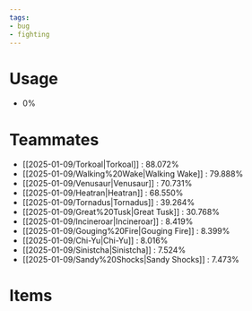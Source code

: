 ```yaml
---
tags:
- bug
- fighting
---
```

# Usage
- 0%
# Teammates
- [[2025-01-09/Torkoal|Torkoal]] : 88.072%
- [[2025-01-09/Walking%20Wake|Walking Wake]] : 79.888%
- [[2025-01-09/Venusaur|Venusaur]] : 70.731%
- [[2025-01-09/Heatran|Heatran]] : 68.550%
- [[2025-01-09/Tornadus|Tornadus]] : 39.264%
- [[2025-01-09/Great%20Tusk|Great Tusk]] : 30.768%
- [[2025-01-09/Incineroar|Incineroar]] : 8.419%
- [[2025-01-09/Gouging%20Fire|Gouging Fire]] : 8.399%
- [[2025-01-09/Chi-Yu|Chi-Yu]] : 8.016%
- [[2025-01-09/Sinistcha|Sinistcha]] : 7.524%
- [[2025-01-09/Sandy%20Shocks|Sandy Shocks]] : 7.473%
# Items